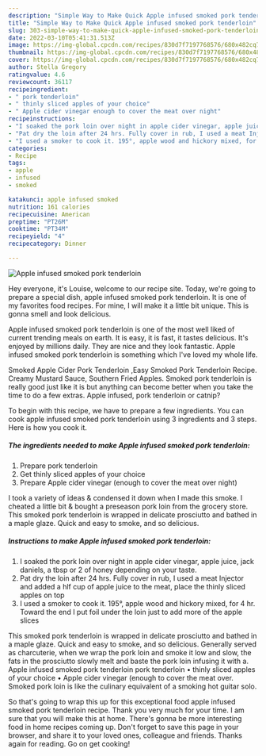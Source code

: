 ```yaml
---
description: "Simple Way to Make Quick Apple infused smoked pork tenderloin"
title: "Simple Way to Make Quick Apple infused smoked pork tenderloin"
slug: 303-simple-way-to-make-quick-apple-infused-smoked-pork-tenderloin
date: 2022-03-10T05:41:31.513Z
image: https://img-global.cpcdn.com/recipes/830d7f7197768576/680x482cq70/apple-infused-smoked-pork-tenderloin-recipe-main-photo.jpg
thumbnail: https://img-global.cpcdn.com/recipes/830d7f7197768576/680x482cq70/apple-infused-smoked-pork-tenderloin-recipe-main-photo.jpg
cover: https://img-global.cpcdn.com/recipes/830d7f7197768576/680x482cq70/apple-infused-smoked-pork-tenderloin-recipe-main-photo.jpg
author: Stella Gregory
ratingvalue: 4.6
reviewcount: 36117
recipeingredient:
- " pork tenderloin"
- " thinly sliced apples of your choice"
- " Apple cider vinegar enough to cover the meat over night"
recipeinstructions:
- "I soaked the pork loin over night in apple cider vinegar, apple juice, jack daniels, a tbsp or 2 of honey depending on your taste."
- "Pat dry the loin after 24 hrs. Fully cover in rub, I used a meat Injector and added a hlf cup of apple juice to the meat, place the thinly sliced apples on top"
- "I used a smoker to cook it. 195°, apple wood and hickory mixed, for 4 hr. Toward the end I put foil under the loin just to add more of the apple slices"
categories:
- Recipe
tags:
- apple
- infused
- smoked

katakunci: apple infused smoked 
nutrition: 161 calories
recipecuisine: American
preptime: "PT26M"
cooktime: "PT34M"
recipeyield: "4"
recipecategory: Dinner

---
```



![Apple infused smoked pork tenderloin](https://img-global.cpcdn.com/recipes/830d7f7197768576/680x482cq70/apple-infused-smoked-pork-tenderloin-recipe-main-photo.jpg)

Hey everyone, it's Louise, welcome to our recipe site. Today, we're going to prepare a special dish, apple infused smoked pork tenderloin. It is one of my favorites food recipes. For mine, I will make it a little bit unique. This is gonna smell and look delicious.

Apple infused smoked pork tenderloin is one of the most well liked of current trending meals on earth. It is easy, it is fast, it tastes delicious. It's enjoyed by millions daily. They are nice and they look fantastic. Apple infused smoked pork tenderloin is something which I've loved my whole life.

Smoked Apple Cider Pork Tenderloin ,Easy Smoked Pork Tenderloin Recipe. Creamy Mustard Sauce, Southern Fried Apples. Smoked pork tenderloin is really good just like it is but anything can become better when you take the time to do a few extras. Apple infused, pork tenderloin or catnip?


To begin with this recipe, we have to prepare a few ingredients. You can cook apple infused smoked pork tenderloin using 3 ingredients and 3 steps. Here is how you cook it.

<!--inarticleads1-->

##### The ingredients needed to make Apple infused smoked pork tenderloin:

1. Prepare  pork tenderloin
1. Get  thinly sliced apples of your choice
1. Prepare  Apple cider vinegar (enough to cover the meat over night)


I took a variety of ideas &amp; condensed it down when I made this smoke. I cheated a little bit &amp; bought a preseason pork loin from the grocery store. This smoked pork tenderloin is wrapped in delicate prosciutto and bathed in a maple glaze. Quick and easy to smoke, and so delicious. 

<!--inarticleads2-->

##### Instructions to make Apple infused smoked pork tenderloin:

1. I soaked the pork loin over night in apple cider vinegar, apple juice, jack daniels, a tbsp or 2 of honey depending on your taste.
1. Pat dry the loin after 24 hrs. Fully cover in rub, I used a meat Injector and added a hlf cup of apple juice to the meat, place the thinly sliced apples on top
1. I used a smoker to cook it. 195°, apple wood and hickory mixed, for 4 hr. Toward the end I put foil under the loin just to add more of the apple slices


This smoked pork tenderloin is wrapped in delicate prosciutto and bathed in a maple glaze. Quick and easy to smoke, and so delicious. Generally served as charcuterie, when we wrap the pork loin and smoke it low and slow, the fats in the prosciutto slowly melt and baste the pork loin infusing it with a. Apple infused smoked pork tenderloin pork tenderloin • thinly sliced apples of your choice • Apple cider vinegar (enough to cover the meat over. Smoked pork loin is like the culinary equivalent of a smoking hot guitar solo. 

So that's going to wrap this up for this exceptional food apple infused smoked pork tenderloin recipe. Thank you very much for your time. I am sure that you will make this at home. There's gonna be more interesting food in home recipes coming up. Don't forget to save this page in your browser, and share it to your loved ones, colleague and friends. Thanks again for reading. Go on get cooking!
